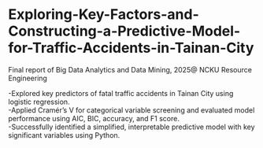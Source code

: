 # Exploring-Key-Factors-and-Constructing-a-Predictive-Model-for-Traffic-Accidents-in-Tainan-City
Final report of Big Data Analytics and Data Mining, 2025@ NCKU Resource Engineering

-Explored key predictors of fatal traffic accidents in Tainan City using logistic regression.  
-Applied Cramér’s V for categorical variable screening and evaluated model performance using AIC, BIC, accuracy, and F1 score.  
-Successfully identified a simplified, interpretable predictive model with key significant variables using Python.
